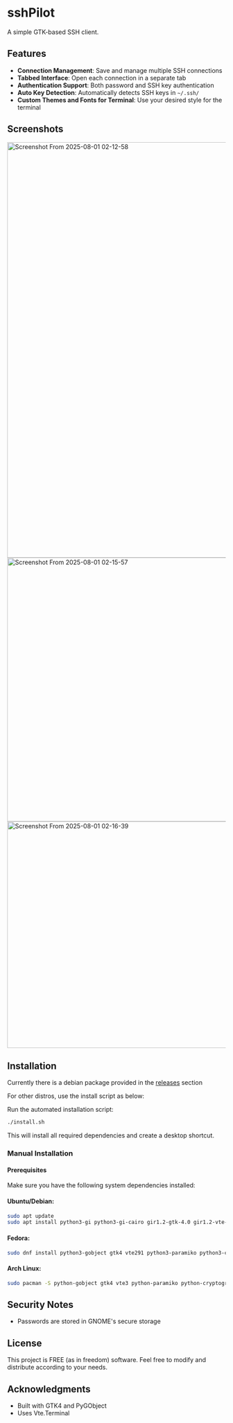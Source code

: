 # sshPilot

A simple GTK-based SSH client.

## Features

- **Connection Management**: Save and manage multiple SSH connections
- **Tabbed Interface**: Open each connection in a separate tab
- **Authentication Support**: Both password and SSH key authentication
- **Auto Key Detection**: Automatically detects SSH keys in `~/.ssh/`
- **Custom Themes and Fonts for Terminal**: Use your desired style for the terminal

## Screenshots

<img width="1322" height="959" alt="Screenshot From 2025-08-01 02-12-58" src="https://github.com/user-attachments/assets/a25a8536-1cf6-4692-b429-50e15e6fe052" />

<img width="548" height="609" alt="Screenshot From 2025-08-01 02-15-57" src="https://github.com/user-attachments/assets/9e0bd766-bb12-4e6d-ad00-c11a0bd7ac4f" />


<img width="508" height="523" alt="Screenshot From 2025-08-01 02-16-39" src="https://github.com/user-attachments/assets/261875da-c15e-4279-b75b-f7f0cd65875c" />



## Installation

Currently there is a debian package provided in the [releases](https://github.com/mfat/sshpilot/releases) section

For other distros, use the install script as below:

Run the automated installation script:

```bash
./install.sh
```

This will install all required dependencies and create a desktop shortcut.

### Manual Installation

#### Prerequisites

Make sure you have the following system dependencies installed:

#### Ubuntu/Debian:
```bash
sudo apt update
sudo apt install python3-gi python3-gi-cairo gir1.2-gtk-4.0 gir1.2-vte-3.91 libgirepository1.0-dev python3-paramiko python3-cryptography gir1.2-secret-1
```

#### Fedora:
```bash
sudo dnf install python3-gobject gtk4 vte291 python3-paramiko python3-cryptography libsecret-devel libsecret
```

#### Arch Linux:
```bash
sudo pacman -S python-gobject gtk4 vte3 python-paramiko python-cryptography libsecret
```



## Security Notes

- Passwords are stored in GNOME's secure storage



## License

This project is FREE (as in freedom) software. Feel free to modify and distribute according to your needs.

## Acknowledgments

- Built with GTK4 and PyGObject
- Uses Vte.Terminal
